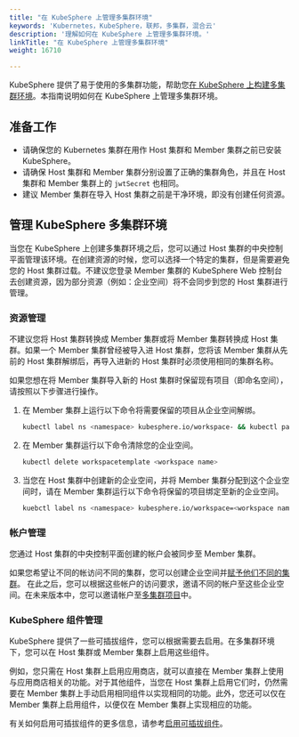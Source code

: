 ```yaml
---
title: "在 KubeSphere 上管理多集群环境"
keywords: 'Kubernetes，KubeSphere，联邦，多集群，混合云'
description: '理解如何在 KubeSphere 上管理多集群环境。'
linkTitle: "在 KubeSphere 上管理多集群环境"
weight: 16710

---
```


KubeSphere 提供了易于使用的多集群功能，帮助您[在 KubeSphere 上构建多集群环境](../../../multicluster-management/)。本指南说明如何在 KubeSphere 上管理多集群环境。

## 准备工作

- 请确保您的 Kubernetes 集群在用作 Host 集群和 Member 集群之前已安装 KubeSphere。
- 请确保 Host 集群和 Member 集群分别设置了正确的集群角色，并且在 Host 集群和 Member 集群上的 `jwtSecret` 也相同。
- 建议 Member 集群在导入 Host 集群之前是干净环境，即没有创建任何资源。


## 管理 KubeSphere 多集群环境

当您在 KubeSphere 上创建多集群环境之后，您可以通过 Host 集群的中央控制平面管理该环境。在创建资源的时候，您可以选择一个特定的集群，但是需要避免您的 Host 集群过载。不建议您登录 Member 集群的 KubeSphere Web 控制台去创建资源，因为部分资源（例如：企业空间）将不会同步到您的 Host 集群进行管理。

### 资源管理

不建议您将 Host 集群转换成 Member 集群或将 Member 集群转换成 Host 集群。如果一个 Member 集群曾经被导入进 Host 集群，您将该 Member 集群从先前的 Host 集群解绑后，再导入进新的 Host 集群时必须使用相同的集群名称。

如果您想在将 Member 集群导入新的 Host 集群时保留现有项目（即命名空间），请按照以下步骤进行操作。

1. 在 Member 集群上运行以下命令将需要保留的项目从企业空间解绑。

   ```bash
   kubectl label ns <namespace> kubesphere.io/workspace- && kubectl patch ns <namespace>   -p '{"metadata":{"ownerReferences":[]}}' --type=merge
   ```

2. 在 Member 集群运行以下命令清除您的企业空间。

   ```bash
   kubectl delete workspacetemplate <workspace name>
   ```

3. 当您在 Host 集群中创建新的企业空间，并将 Member 集群分配到这个企业空间时，请在 Member 集群运行以下命令将保留的项目绑定至新的企业空间。

   ```bash
   kuebctl label ns <namespace> kubesphere.io/workspace=<workspace name>
   ```

### 帐户管理

您通过 Host 集群的中央控制平面创建的帐户会被同步至 Member 集群。

如果您希望让不同的帐访问不同的集群，您可以创建企业空间并[赋予他们不同的集群](../../../cluster-administration/cluster-settings/cluster-visibility-and-authorization/)。 在此之后，您可以根据这些帐户的访问要求，邀请不同的帐户至这些企业空间。在未来版本中，您可以邀请帐户至[多集群项目](../../../project-administration/project-and-multicluster-project/#多集群项目)中。

### KubeSphere 组件管理

KubeSphere 提供了一些可插拔组件，您可以根据需要去启用。在多集群环境下，您可以在 Host 集群或 Member 集群上启用这些组件。

例如，您只需在 Host 集群上启用应用商店，就可以直接在 Member 集群上使用与应用商店相关的功能。对于其他组件，当您在 Host 集群上启用它们时，仍然需要在 Member 集群上手动启用相同组件以实现相同的功能。此外，您还可以仅在 Member 集群上启用组件，以便仅在 Member 集群上实现相应的功能。

有关如何启用可插拔组件的更多信息，请参考[启用可插拔组件](../../../pluggable-components/)。

